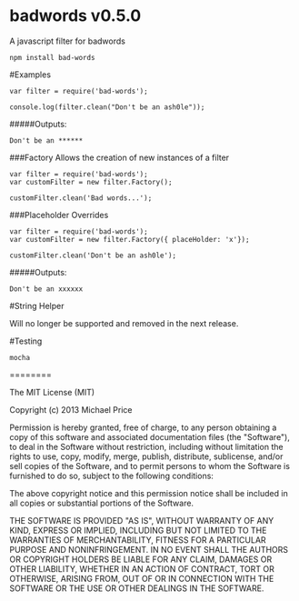 badwords v0.5.0
========

A javascript filter for badwords

```
npm install bad-words
```
#Examples
```
var filter = require('bad-words');

console.log(filter.clean("Don't be an ash0le"));
```
#####Outputs:
```
Don't be an ******
```

###Factory
Allows the creation of new instances of a filter

```
var filter = require('bad-words');
var customFilter = new filter.Factory();

customFilter.clean('Bad words...');
```

###Placeholder Overrides

```
var filter = require('bad-words');
var customFilter = new filter.Factory({ placeHolder: 'x'});

customFilter.clean('Don't be an ash0le');
```

#####Outputs:
```
Don't be an xxxxxx
```
#String Helper

Will no longer be supported and removed in the next release.

#Testing
```
mocha
```
========

The MIT License (MIT)

Copyright (c) 2013 Michael Price

Permission is hereby granted, free of charge, to any person obtaining a copy of
this software and associated documentation files (the "Software"), to deal in
the Software without restriction, including without limitation the rights to
use, copy, modify, merge, publish, distribute, sublicense, and/or sell copies of
the Software, and to permit persons to whom the Software is furnished to do so,
subject to the following conditions:

The above copyright notice and this permission notice shall be included in all
copies or substantial portions of the Software.

THE SOFTWARE IS PROVIDED "AS IS", WITHOUT WARRANTY OF ANY KIND, EXPRESS OR
IMPLIED, INCLUDING BUT NOT LIMITED TO THE WARRANTIES OF MERCHANTABILITY, FITNESS
FOR A PARTICULAR PURPOSE AND NONINFRINGEMENT. IN NO EVENT SHALL THE AUTHORS OR
COPYRIGHT HOLDERS BE LIABLE FOR ANY CLAIM, DAMAGES OR OTHER LIABILITY, WHETHER
IN AN ACTION OF CONTRACT, TORT OR OTHERWISE, ARISING FROM, OUT OF OR IN
CONNECTION WITH THE SOFTWARE OR THE USE OR OTHER DEALINGS IN THE SOFTWARE.



